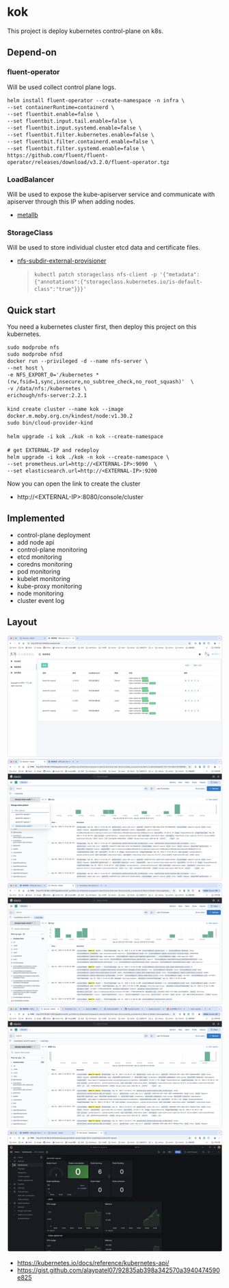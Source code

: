 # kok

This project is deploy kubernetes control-plane on k8s.

## Depend-on

### fluent-operator

Will be used collect control plane logs.

```
helm install fluent-operator --create-namespace -n infra \
--set containerRuntime=containerd \
--set fluentbit.enable=false \
--set fluentbit.input.tail.enable=false \
--set fluentbit.input.systemd.enable=false \
--set fluentbit.filter.kubernetes.enable=false \
--set fluentbit.filter.containerd.enable=false \
--set fluentbit.filter.systemd.enable=false \
https://github.com/fluent/fluent-operator/releases/download/v3.2.0/fluent-operator.tgz
```

### LoadBalancer

Will be used to expose the kube-apiserver service and communicate with apiserver through this IP when adding nodes.

* [metallb](https://github.com/metallb/metallb)

### StorageClass

Will be used to store individual cluster etcd data and certificate files.

* [nfs-subdir-external-provisioner](https://github.com/kubernetes-sigs/nfs-subdir-external-provisioner)
  > `kubectl patch storageclass nfs-client -p '{"metadata": {"annotations":{"storageclass.kubernetes.io/is-default-class":"true"}}}'`

## Quick start

You need a kubernetes cluster first, then deploy this project on this kubernetes.

```shell
sudo modprobe nfs 
sudo modprobe nfsd
docker run --privileged -d --name nfs-server \
--net host \
-e NFS_EXPORT_0='/kubernetes *(rw,fsid=1,sync,insecure,no_subtree_check,no_root_squash)'  \
-v /data/nfs:/kubernetes \
erichough/nfs-server:2.2.1

kind create cluster --name kok --image docker.m.moby.org.cn/kindest/node:v1.30.2
sudo bin/cloud-provider-kind

helm upgrade -i kok ./kok -n kok --create-namespace

# get EXTERNAL-IP and redeploy
helm upgrade -i kok ./kok -n kok --create-namespace \
--set prometheus.url=http://<EXTERNAL-IP>:9090  \
--set elasticsearch.url=http://<EXTERNAL-IP>:9200
```

Now you can open the link to create the cluster
* http://\<EXTERNAL-IP\>:8080/console/cluster

## Implemented
* control-plane deployment
* add node api
* control-plane monitoring
* etcd monitoring
* coredns monitoring
* pod monitoring
* kubelet monitoring
* kube-proxy monitoring
* node monitoring
* cluster event log

## Layout
<img src="./img/main.png">
<img src="./img/kube-audit-log.png">
<img src="./img/kube-event-log.png">
<img src="./img/kube-control-plane-log.png">
<img src="./img/monitoring.png">

* https://kubernetes.io/docs/reference/kubernetes-api/
* https://gist.github.com/alaypatel07/92835ab398a342570a3940474590e825
